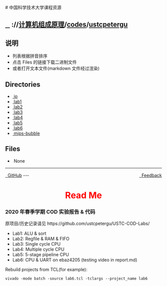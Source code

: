 
<head>
    <meta http-equiv="content-type" content="text/html; charset=utf-8">
    <link rel="stylesheet" href="https://use.fontawesome.com/releases/v5.8.1/css/all.css" integrity="sha384-50oBUHEmvpQ+1lW4y57PTFmhCaXp0ML5d60M1M7uH2+nqUivzIebhndOJK28anvf" crossorigin="anonymous">
    <title> 中国科学技术大学课程资源</title>
</head>
# 中国科学技术大学课程资源

<div>
  <h2>
    <a href="../index.html">&nbsp;&nbsp;<i class="fas fa-backward"></i>&nbsp;</a>
    :/<a href="../../../index.html"><i class="fas fa-home"></i></a>/<a href="../../index.html">计算机组成原理</a>/<a href="../index.html">codes</a>/<a href="index.html">ustcpetergu</a>
  </h2>
</div>

## 说明
- 列表根据拼音排序
- 点击 Files 的链接下载二进制文件
- 或者打开文本文件(markdown 文件经过渲染)

<h2> Directories &nbsp; <a href="http://downgit.zhoudaxiaa.com/#/home?url=https://github.com/USTC-Resource/USTC-Course/tree/master/计算机组成原理/codes/ustcpetergu" style="color:red;text-decoration:underline;" target="_black"><i class="fas fa-download"></i></a></h2>

<ul><li><a href="ip/index.html"><i class="fas fa-folder"></i>&nbsp;ip</a></li>
<li><a href="lab1/index.html"><i class="fas fa-folder"></i>&nbsp;lab1</a></li>
<li><a href="lab2/index.html"><i class="fas fa-folder"></i>&nbsp;lab2</a></li>
<li><a href="lab3/index.html"><i class="fas fa-folder"></i>&nbsp;lab3</a></li>
<li><a href="lab4/index.html"><i class="fas fa-folder"></i>&nbsp;lab4</a></li>
<li><a href="lab5/index.html"><i class="fas fa-folder"></i>&nbsp;lab5</a></li>
<li><a href="lab6/index.html"><i class="fas fa-folder"></i>&nbsp;lab6</a></li>
<li><a href="mips-bubble/index.html"><i class="fas fa-folder"></i>&nbsp;mips-bubble</a></li></ul>

## Files
<ul><li><i class="fas fa-meh"></i>&nbsp;None</li></ul>

---
<div style="text-decration:underline;display:inline">
  <a href="https://github.com/USTC-Resource/USTC-Course.git" target="_blank" rel="external"><i class="fab fa-github"></i>&nbsp; GitHub</a>
  <a href="mailto:&#122;huheqin1@gmail.com?subject=反馈与建议" style="float:right" target="_blank" rel="external"><i class="fas fa-envelope"></i>&nbsp; Feedback</a>
</div>
---

<h1 style="color:red;text-align:center;">Read Me</h1>
<h3 id="2020-cod">2020 年春季学期 COD 实验报告 &amp; 代码</h3>
<p>原项目/历史记录请见 https://github.com/ustcpetergu/USTC-COD-Labs/</p>
<ul>
<li>Lab1: ALU &amp; sort</li>
<li>Lab2: Regfile &amp; RAM &amp; FIFO</li>
<li>Lab3: Single cycle CPU</li>
<li>Lab4: Multiple cycle CPU</li>
<li>Lab5: 5-stage pipeline CPU</li>
<li>Lab6: CPU &amp; UART on ebaz4205 (testing video in report.md)</li>
</ul>
<p>Rebuild projects from TCL(for example):</p>
<pre class="codehilite"><code>vivado -mode batch -source lab6.tcl -tclargs --project_name lab6
</code></pre>

